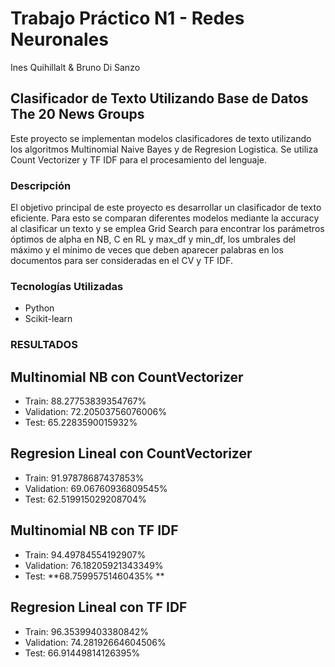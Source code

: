 # Trabajo Práctico N1 - Redes Neuronales
Ines Quihillalt & Bruno Di Sanzo

## Clasificador de Texto Utilizando Base de Datos The 20 News Groups

Este proyecto se implementan modelos clasificadores de texto utilizando los algoritmos Multinomial Naive Bayes y de Regresion Logistica. Se utiliza Count Vectorizer y TF IDF para el procesamiento del lenguaje. 

### Descripción

El objetivo principal de este proyecto es desarrollar un clasificador de texto eficiente. 
Para esto se comparan diferentes modelos mediante la accuracy al clasificar un texto y se emplea Grid Search para encontrar los parámetros óptimos de alpha en NB, C en RL y max_df y min_df, los umbrales del máximo y el mínimo de veces que deben aparecer palabras en los documentos para ser consideradas en el CV y TF IDF.

### Tecnologías Utilizadas

- Python
- Scikit-learn

### RESULTADOS
## Multinomial NB con CountVectorizer
* Train: 88.27753839354767%
* Validation: 72.20503756076006%
* Test: 65.2283590015932%

## Regresion Lineal con CountVectorizer
* Train: 91.97878687437853% 
* Validation: 69.06760936809545%
* Test: 62.519915029208704% 

## Multinomial NB con TF IDF
* Train: 94.49784554192907%
* Validation: 76.18205921343349%
* Test: **68.75995751460435% **

## Regresion Lineal con TF IDF
* Train: 96.35399403380842%
* Validation: 74.28192664604506%
* Test: 66.91449814126395%
